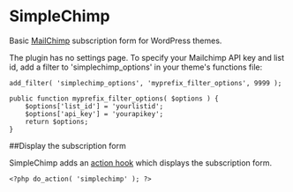 SimpleChimp
===========

Basic [MailChimp](http://mailchimp.com) subscription form for WordPress themes.

The plugin has no settings page. To specify your Mailchimp API key and list id, add a filter to 'simplechimp_options' in your theme's functions file:


	add_filter( 'simplechimp_options', 'myprefix_filter_options', 9999 );

	public function myprefix_filter_options( $options ) {
		$options['list_id'] = 'yourlistid';
		$options['api_key'] = 'yourapikey';
		return $options;
	}


##Display the subscription form

SimpleChimp adds an [action hook](http://codex.wordpress.org/Glossary#Action) which displays the subscription form.

`<?php do_action( 'simplechimp' ); ?>`
